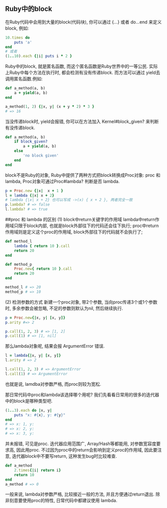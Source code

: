 ## Ruby中的block
在Ruby代码中会用到大量的block(代码块), 你可以通过 {...} 或者 do...end 来定义 block, 例如:
```ruby
10.times do
	puts 'a'
end
# 或者
(1..10).each {|i| puts i * 2 }
```
Ruby中的block, 就是匿名函数, 而这个匿名函数是Ruby世界中的一等公民. 实际上Ruby中每个方法在执行时, 都会检测有没有传递block. 而方法可以通过 yield去调用匿名函数.例如:
```ruby
def a_method(a, b)
	a + yield(a, b)
end

a_method(1, 2) {|x, y| (x + y * 2) * 3 }
# => 16
```
当没传递block时, yield会报错, 你可以在方法加入 Kernel#block_given? 来判断有没传递block.
```ruby
def a_method(a, b)
	if block_given?
		a + yield(a, b)
	else
		'no block given'
	end
end
```
block不是Ruby的对象, Ruby中提供了两种方式把block转换成Proc对象: proc 和 lambda, Proc对象可通过Proc#lambda? 判断是否 lambda.
```ruby
p = Proc.new {|x|  x + 1 }
l = lambda {|x| x + 2}
# lambda {|x| x + 2} 也可以写成 ->(x) { x + 2 }, 两者完全一致
p.lambda? # => false
l.lambda? # => true
```
##proc 和 lambda 的区别
(1) block中return关键字的作用域
lambda中return作用域只限于block内部, 也就是block外部往下的代码还会往下执行;
proc中return作用域则是定义这个proc的作用域, block外部往下的代码就不会执行了;
```ruby
def method_l
	lambda { return 10 }.call
	return 20
end

def method_p
	Proc.new{ return 10 }.call
	return 20
end

method_l # => 20
method_p # => 10	
```
(2) 检测参数的方式
新建一个proc对象, 带2个参数, 当向proc传递3个或1个参数时, 多余参数会被忽略, 不足的参数则默认为nil, 然后继续执行.
```ruby
p = Proc.new{|x, y| [x, y]}
p.arity #=> 2

p.call(1, 2, 3) # => [1, 2]
p.call(1) # => [1, nil]
```
那么lambda对象呢, 结果会报 ArgumentError 错误.
```ruby
l = lambda{|x, y| [x, y]}
l.arity # => 2

l.call(1, 2, 3) # => ArgumentError
l.call(1) # => ArgumentError
```
也就是说, lamdba对参数严格, 而proc则较为宽松. 

那日常代码中proc和lambda该选择哪个用呢? 我们先看看日常用的很多的迭代器中的block是哪种类型吧.
```ruby
(1..3).each do |x, y|
	puts "x: #{x}, y: #{y}"
end
# => x: 1, y:
# => x: 2, y:
# => x: 3, y:
```
并未报错, 可见是proc. 迭代器应用范围广, Array/Hash等都能用, 对参数宽容度要求高, 因此用proc.
不过因为proc中的return会影响到定义proc的作用域, 因此要注意, 迭代器block中不要写return, 这种发生bug时比较难查.
```ruby
def a_method
	2.times{|i| return i}
	return 10
end
a_method # => 0
```
一般来说, lambda对参数严格, 比较接近一般的方法, 并且方便通过return退出. 除非刻意要使用proc的特性, 日常代码中都建议使用 lambda. 